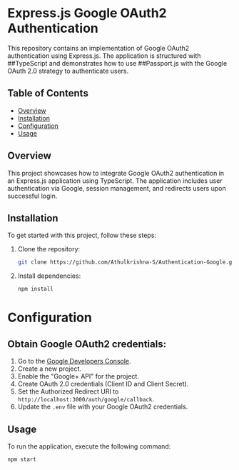 # Express.js Google OAuth2 Authentication

This repository contains an implementation of Google OAuth2 authentication using Express.js. The application is structured with ##TypeScript and demonstrates how to use ##Passport.js with the Google OAuth 2.0 strategy to authenticate users.

## Table of Contents

- [Overview](#overview)
- [Installation](#installation)
- [Configuration](#configuration)
- [Usage](#usage)


## Overview

This project showcases how to integrate Google OAuth2 authentication in an Express.js application using TypeScript. The application includes user authentication via Google, session management, and redirects users upon successful login.

## Installation

To get started with this project, follow these steps:

1. Clone the repository:  

   ```sh
   git clone https://github.com/Athulkrishna-S/Authentication-Google.git
2. Install dependencies:

   ```sh
   npm install
# Configuration

## Obtain Google OAuth2 credentials:

1. Go to the [Google Developers Console](https://console.developers.google.com/).
2. Create a new project.
3. Enable the "Google+ API" for the project.
4. Create OAuth 2.0 credentials (Client ID and Client Secret).
5. Set the Authorized Redirect URI to `http://localhost:3000/auth/google/callback`.
6. Update the `.env` file with your Google OAuth2 credentials.

## Usage

To run the application, execute the following command:

```sh
npm start

